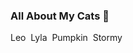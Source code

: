 ### All About My Cats 👋

<!--

-->
Leo
<img src: >
Lyla
<img src:>
Pumpkin
<img src: >
Stormy
<img src: >
